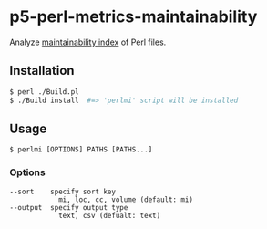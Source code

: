 # p5-perl-metrics-maintainability

Analyze [maintainability index](https://learn.microsoft.com/en-us/visualstudio/code-quality/code-metrics-maintainability-index-range-and-meaning?view=vs-2022) of Perl files.

## Installation

```sh
$ perl ./Build.pl
$ ./Build install  #=> 'perlmi' script will be installed
```

## Usage

```shell
$ perlmi [OPTIONS] PATHS [PATHS...]
```

### Options

```
--sort    specify sort key
            mi, loc, cc, volume (default: mi)
--output  specify output type
            text, csv (defualt: text)
```

